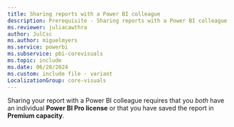 ```yaml
---
title: Sharing reports with a Power BI colleague
description: Prerequisite - Sharing reports with a Power BI colleague
ms.reviewer: juliacawthra
author: JulCsc
ms.author: miguelmyers
ms.service: powerbi
ms.subservice: pbi-corevisuals
ms.topic: include
ms.date: 06/28/2024
ms.custom: include file - variant
LocalizationGroup: core-visuals
---
```

Sharing your report with a Power BI colleague requires that you *both* have an individual **Power BI Pro license** or that you have saved the report in **Premium capacity**.
